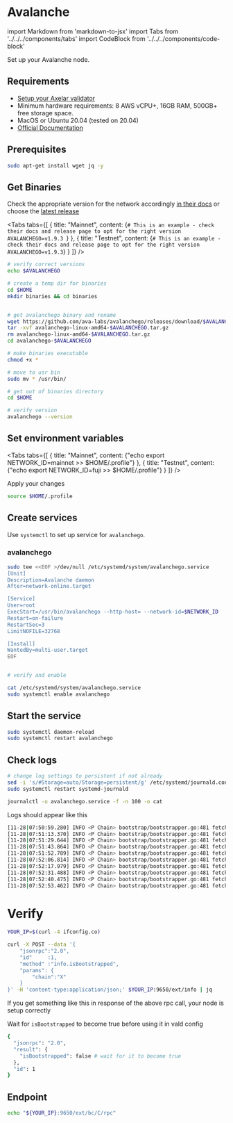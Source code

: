 # Avalanche

import Markdown from 'markdown-to-jsx'
import Tabs from '../../../components/tabs'
import CodeBlock from '../../../components/code-block'

Set up your Avalanche node.

## Requirements

- [Setup your Axelar validator](/validator/setup)
- Minimum hardware requirements: 8 AWS vCPU+, 16GB RAM, 500GB+ free storage space.
- MacOS or Ubuntu 20.04 (tested on 20.04)
- [Official Documentation](https://docs.avax.network/build/tutorials/nodes-and-staking/run-avalanche-node)


## Prerequisites
```bash
sudo apt-get install wget jq -y
```



## Get Binaries

Check the appropriate version for the network accordingly [in their docs](https://docs.avax.network/build/tutorials/nodes-and-staking/run-avalanche-node) or choose the [latest release](https://github.com/ava-labs/avalanchego/releases)

<Tabs tabs={[
{
title: "Mainnet",
content: <CodeBlock language="bash">
{`# This is an example - check their docs and release page to opt for the right version
AVALANCHEGO=v1.9.3
`}
</CodeBlock>
},
{
title: "Testnet",
content: <CodeBlock language="bash">
{`# This is an example - check their docs and release page to opt for the right version
AVALANCHEGO=v1.9.3`}
</CodeBlock>
}
]} />


```bash
# verify correct versions
echo $AVALANCHEGO

# create a temp dir for binaries
cd $HOME
mkdir binaries && cd binaries


# get avalanchego binary and rename
wget https://github.com/ava-labs/avalanchego/releases/download/$AVALANCHEGO/avalanchego-linux-amd64-$AVALANCHEGO.tar.gz
tar -xvf avalanchego-linux-amd64-$AVALANCHEGO.tar.gz
rm avalanchego-linux-amd64-$AVALANCHEGO.tar.gz
cd avalanchego-$AVALANCHEGO

# make binaries executable
chmod +x *

# move to usr bin
sudo mv * /usr/bin/

# get out of binaries directory
cd $HOME

# verify version
avalanchego --version
```

## Set environment variables

<Tabs tabs={[
{
title: "Mainnet",
content: <CodeBlock language="bash">
{"echo export NETWORK_ID=mainnet >> $HOME/.profile"}
</CodeBlock>
},
{
title: "Testnet",
content: <CodeBlock language="bash">
{"echo export NETWORK_ID=fuji >> $HOME/.profile"}
</CodeBlock>
}
]} />

Apply your changes

```bash
source $HOME/.profile
```

## Create services

Use `systemctl` to set up service for `avalanchego`.

### avalanchego

```bash
sudo tee <<EOF >/dev/null /etc/systemd/system/avalanchego.service
[Unit]
Description=Avalanche daemon
After=network-online.target

[Service]
User=root
ExecStart=/usr/bin/avalanchego --http-host= --network-id=$NETWORK_ID
Restart=on-failure
RestartSec=3
LimitNOFILE=32768

[Install]
WantedBy=multi-user.target
EOF


# verify and enable

cat /etc/systemd/system/avalanchego.service
sudo systemctl enable avalanchego
```

## Start the service

```bash
sudo systemctl daemon-reload
sudo systemctl restart avalanchego
```

## Check logs

```bash
# change log settings to persistent if not already
sed -i 's/#Storage=auto/Storage=persistent/g' /etc/systemd/journald.conf
sudo systemctl restart systemd-journald

journalctl -u avalanchego.service -f -n 100 -o cat
```
Logs should appear like this
```bash
[11-28|07:50:59.280] INFO <P Chain> bootstrap/bootstrapper.go:481 fetching blocks {"numFetchedBlocks": 85000, "numTotalBlocks": 3241631, "eta": "1h52m8s"}
[11-28|07:51:13.370] INFO <P Chain> bootstrap/bootstrapper.go:481 fetching blocks {"numFetchedBlocks": 90000, "numTotalBlocks": 3241631, "eta": "1h53m58s"}
[11-28|07:51:29.644] INFO <P Chain> bootstrap/bootstrapper.go:481 fetching blocks {"numFetchedBlocks": 95000, "numTotalBlocks": 3241631, "eta": "1h56m46s"}
[11-28|07:51:43.864] INFO <P Chain> bootstrap/bootstrapper.go:481 fetching blocks {"numFetchedBlocks": 100000, "numTotalBlocks": 3241631, "eta": "1h58m12s"}
[11-28|07:51:52.789] INFO <P Chain> bootstrap/bootstrapper.go:481 fetching blocks {"numFetchedBlocks": 105000, "numTotalBlocks": 3241631, "eta": "1h56m50s"}
[11-28|07:52:06.814] INFO <P Chain> bootstrap/bootstrapper.go:481 fetching blocks {"numFetchedBlocks": 110000, "numTotalBlocks": 3241631, "eta": "1h58m0s"}
[11-28|07:52:17.979] INFO <P Chain> bootstrap/bootstrapper.go:481 fetching blocks {"numFetchedBlocks": 115000, "numTotalBlocks": 3241631, "eta": "1h57m45s"}
[11-28|07:52:31.488] INFO <P Chain> bootstrap/bootstrapper.go:481 fetching blocks {"numFetchedBlocks": 120000, "numTotalBlocks": 3241631, "eta": "1h58m31s"}
[11-28|07:52:40.475] INFO <P Chain> bootstrap/bootstrapper.go:481 fetching blocks {"numFetchedBlocks": 125000, "numTotalBlocks": 3241631, "eta": "1h57m20s"}
[11-28|07:52:53.462] INFO <P Chain> bootstrap/bootstrapper.go:481 fetching blocks {"numFetchedBlocks": 130000, "numTotalBlocks": 3241631, "eta": "1h57m49s"}
```

# Verify

```bash
YOUR_IP=$(curl -4 ifconfig.co)

curl -X POST --data '{
    "jsonrpc":"2.0",
    "id"     :1,
    "method" :"info.isBootstrapped",
    "params": {
        "chain":"X"
    }
}' -H 'content-type:application/json;' $YOUR_IP:9650/ext/info | jq
```

If you get something like this in response of the above rpc call, your node is setup correctly

Wait for `isBootstrapped` to become true before using it in vald config
```bash
{
  "jsonrpc": "2.0",
  "result": {
    "isBootstrapped": false # wait for it to become true
  },
  "id": 1
}
```

## Endpoint

```bash
echo "${YOUR_IP}:9650/ext/bc/C/rpc"
```
